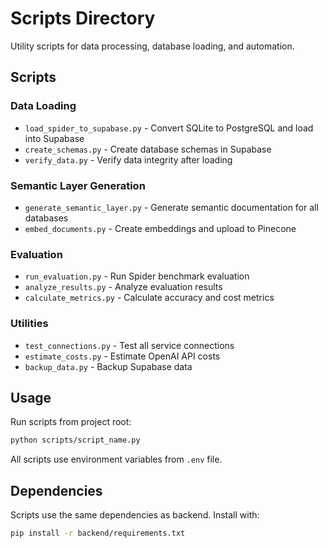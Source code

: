 # Scripts Directory

Utility scripts for data processing, database loading, and automation.

## Scripts

### Data Loading
- `load_spider_to_supabase.py` - Convert SQLite to PostgreSQL and load into Supabase
- `create_schemas.py` - Create database schemas in Supabase
- `verify_data.py` - Verify data integrity after loading

### Semantic Layer Generation
- `generate_semantic_layer.py` - Generate semantic documentation for all databases
- `embed_documents.py` - Create embeddings and upload to Pinecone

### Evaluation
- `run_evaluation.py` - Run Spider benchmark evaluation
- `analyze_results.py` - Analyze evaluation results
- `calculate_metrics.py` - Calculate accuracy and cost metrics

### Utilities
- `test_connections.py` - Test all service connections
- `estimate_costs.py` - Estimate OpenAI API costs
- `backup_data.py` - Backup Supabase data

## Usage

Run scripts from project root:
```bash
python scripts/script_name.py
```

All scripts use environment variables from `.env` file.

## Dependencies

Scripts use the same dependencies as backend. Install with:
```bash
pip install -r backend/requirements.txt
```

